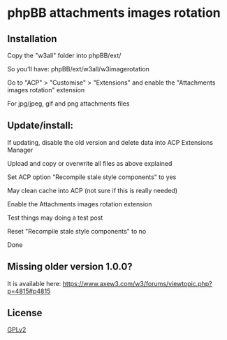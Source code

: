 # phpBB attachments images rotation

## Installation

Copy the "w3all" folder into phpBB/ext/

So you'll have: phpBB/ext/w3all/w3imagerotation

Go to "ACP" > "Customise" > "Extensions" and enable the "Attachments images rotation" extension

For jpg/jpeg, gif and png attachments files

## Update/install: 

If updating, disable the old version and delete data into ACP Extensions Manager

Upload and copy or overwrite all files as above explained

Set ACP option "Recompile stale style components" to yes

May clean cache into ACP (not sure if this is really needed)

Enable the Attachments images rotation extension

Test things may doing a test post

Reset "Recompile stale style components" to no

Done


## Missing older version 1.0.0?
It is available here: https://www.axew3.com/w3/forums/viewtopic.php?p=4815#p4815

## License

[GPLv2](license.txt)
